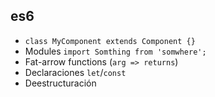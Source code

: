 ##  es6

* `class MyComponent extends Component {}`
* Modules `import Somthing from 'somwhere';`
* Fat-arrow functions (`arg => returns`)
* Declaraciones `let`/`const`
* Deestructuración
